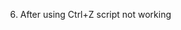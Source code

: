 <!-- 1. Add command execution interrupt

2. Script args:
   1. If not specified ask user input manually
   2. If specified but incorrect show error
   3. If specified and correct execute it
   
3. Ask to create new empty collection if csv file not specified in args
4. Throw exception if specified file not exist


5. Test app on gelious (file permissions can appear there)      -->

6. After using Ctrl+Z script not working
<!-- 7. echo insert 123  > file destroys code -->